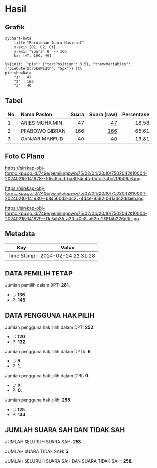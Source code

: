 # Hasil

## Grafik

```mermaid
xychart-beta
    title "Perolehan Suara Nasional"
    x-axis [01, 02, 03]
    y-axis "Suara" 0 --> 166
    bar [47, 166, 40]
```

```mermaid
%%{init: {"pie": {"textPosition": 0.5}, "themeVariables": {"pieOuterStrokeWidth": "5px"}} }%%
pie showData
    "1" : 47
    "2" : 166
    "3" : 40
```

## Tabel

| No. | Nama Paslon    | Suara | Suara (raw) | Persentase |
|:--- |:-------------- | -----:| -----------:| ----------:|
| 1   | ANIES MUHAIMIN | 47    | [47][p-1]   | 18,58      |
| 2   | PRABOWO GIBRAN | 166   | [166][p-2]  | 65,61      |
| 3   | GANJAR MAHFUD  | 40    | [40][p-3]   | 15,81      |


[p-1]: https://github.com/gigit-pemilu/pemilu-2024/blob/main/pilpres/hitung-suara/sub/75-gorontalo/sub/02-boalemo/sub/04-tilamuta/sub/2010-lahumbo/sub/004-tps/sub/paslon-1.txt
[p-2]: https://github.com/gigit-pemilu/pemilu-2024/blob/main/pilpres/hitung-suara/sub/75-gorontalo/sub/02-boalemo/sub/04-tilamuta/sub/2010-lahumbo/sub/004-tps/sub/paslon-2.txt
[p-3]: https://github.com/gigit-pemilu/pemilu-2024/blob/main/pilpres/hitung-suara/sub/75-gorontalo/sub/02-boalemo/sub/04-tilamuta/sub/2010-lahumbo/sub/004-tps/sub/paslon-3.txt

## Foto C Plano

https://sirekap-obj-formc.kpu.go.id/749e/pemilu/ppwp/75/02/04/20/10/7502042010004-20240216-141628--f06a8ccd-ba80-4c4a-bbfc-3a0c2f9b06a8.jpg

https://sirekap-obj-formc.kpu.go.id/749e/pemilu/ppwp/75/02/04/20/10/7502042010004-20240216-141630--b8d560d3-ac22-4d4e-9592-061a4c2ddaeb.jpg

https://sirekap-obj-formc.kpu.go.id/749e/pemilu/ppwp/75/02/04/20/10/7502042010004-20240216-141629--f1c3ab35-a2ff-40c8-a52b-28814b226d3e.jpg


## Metadata

| Key        | Value               |
| ---------- | ------------------- |
| Time Stamp | 2024-02-24 22:31:28 |


## DATA PEMILIH TETAP

Jumlah pemilih dalam DPT: **281**.
 * L: **136**.
 * P: **145**.

## DATA PENGGUNA HAK PILIH

Jumlah pengguna hak pilih dalam DPT: **252**.
 * L: **120**.
 * P: **132**.

Jumlah pengguna hak pilih dalam DPTb: **6**.
 * L: **5**.
 * P: **1**.

Jumlah pengguna hak pilih dalam DPK: **0**.
 * L: **0**.
 * P: **0**.

Jumlah pengguna hak pilih: **258**.
 * L: **125**.
 * P: **133**.

## JUMLAH SUARA SAH DAN TIDAK SAH

JUMLAH SELURUH SUARA SAH: **253**.

JUMLAH SUARA TIDAK SAH: **5**.

JUMLAH SELURUH SUARA SAH DAN SUARA TIDAK SAH: **258**.


